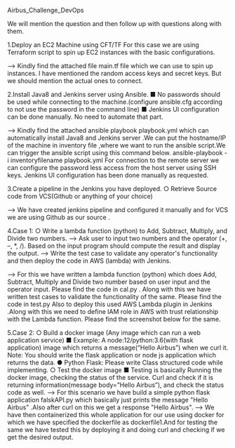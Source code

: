 Airbus_Challenge_DevOps

We will mention the question and then follow up with questions along with them.

1.Deploy an EC2 Machine using CFT/TF
For this case we are using Terraform script to spin up EC2 instances with the basic configurations.

--> Kindly find the attached file main.tf file which we can use to spin up instances. I have mentioned the random access keys and secret keys. But we should mention the actual  ones to connect.

2.Install Java8 and Jenkins server using Ansible.
■ No passwords should be used while connecting to the
machine.(configure ansible.cfg according to not use the password in the
command line)
■ Jenkins UI configuration can be done manually. No need to automate
that part.

--> Kindly find the attached ansible playbook playbook.yml which can automatically install Java8 and Jenkins server .We can put the hostname/IP of the machine in inventory file ,where we want to run the ansible script.We can trigger the ansible script using this command below.
ansible-playbook -i inventoryfilename playbook.yml
For connection to the remote server we can configure the password less access from the host server using SSH keys.
Jenkins UI configuration has been done manually as requested.

3.Create a pipeline in the Jenkins you have deployed.
○ Retrieve Source code from VCS(Github or anything of your choice)

--> We have created jenkins pipeline and configured it manually and for VCS we are using Github as our source .

4.Case 1:
○ Write a lambda function (python) to Add, Subtract, Multiply, and Divide
two numbers.
--> Ask user to input two numbers and the operator (+, –, *, /). Based on
the input program should compute the result and display the output.
--> Write the test case to validate any operator's functionality and then
deploy the code in AWS (lambda) with Jenkins.

--> For this we have written a lambda function (python) which does Add, Subtract, Multiply and Divide two number based on user input and the operator input. Please find the code in cal.py .
Along with this we have written test cases to validate the functionality of the same. Please find the code in test.py
Also to deploy this used AWS Lambda plugin in Jenkins .Along with this we need to define IAM role in AWS with trust relationship with the Lambda function. Please find the screenshot below for the same.

5.Case 2:
○ Build a docker image (Any image which can run a web application service)
■ Example: A node:12/python:3.6(with flask application) image which
returns a message(“Hello Airbus”) when we curl it.
Note: You should write the flask application or node js application which
returns the data.
● Python Flask: Please write Class structured code while
implementing.
○ Test the docker image
■ Testing is basically Running the docker image, checking the status of the
service. Curl and check if it is returning information(message
body=”Hello Airbus”), and check the status code as well.
--> For this scenario we have build a simple python flask application falskAPI.py which basically just prints the message "Hello Airbus" .Also after curl on this we get a response "Hello Airbus".
--> We have then containerized this whole application for our use using docker for which we have specified the dockerfile as dockerfile1.And for testing the same we have tested this by deploying it and doing curl and checking if we get the desired output. 
